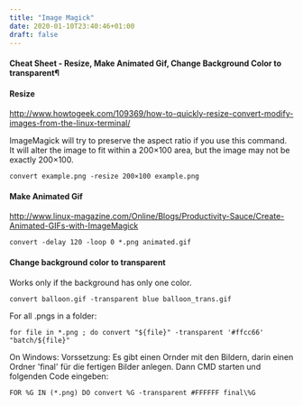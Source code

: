 ```yaml
---
title: "Image Magick"
date: 2020-01-10T23:40:46+01:00
draft: false
---
```


#### Cheat Sheet - Resize, Make Animated Gif, Change Background Color to transparent¶

#### Resize
http://www.howtogeek.com/109369/how-to-quickly-resize-convert-modify-images-from-the-linux-terminal/

ImageMagick will try to preserve the aspect ratio if you use this command. It will alter the image to fit within a 200×100 area, but the image may not be exactly 200×100.

`convert example.png -resize 200×100 example.png`


#### Make Animated Gif
http://www.linux-magazine.com/Online/Blogs/Productivity-Sauce/Create-Animated-GIFs-with-ImageMagick

`convert -delay 120 -loop 0 *.png animated.gif`

#### Change background color to transparent
Works only if the background has only one color.

`convert balloon.gif -transparent blue balloon_trans.gif`

For all .pngs in a folder:

`for file in *.png ; do convert "${file}" -transparent '#ffcc66' "batch/${file}"`

On Windows: Vorssetzung: Es gibt einen Ornder mit den Bildern, darin einen Ordner 'final' für die fertigen Bilder anlegen. Dann CMD starten und folgenden Code eingeben:

`FOR %G IN (*.png) DO convert %G -transparent #FFFFFF final\%G`
